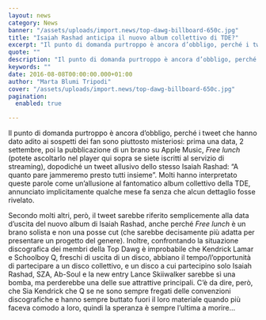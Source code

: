 ```yaml
---
layout: news
category: News
banner: "/assets/uploads/import.news/top-dawg-billboard-650c.jpg"
title: "Isaiah Rashad anticipa il nuovo album collettivo di TDE?"
excerpt: "Il punto di domanda purtroppo è ancora d’obbligo, perché i tweet che hanno dato adito ai sospetti dei fan sono piuttosto misteriosi: prima una data, 2 settembre, poi la pubblicazione di un brano su Apple Music, Free lunch (potete ascoltarlo nel player qui sopra se siete iscritti al servizio di streaming), dopodiché un tweet allusivo [&hellip"
quote: ""
description: "Il punto di domanda purtroppo è ancora d’obbligo, perché i tweet che hanno dato adito ai sospetti dei fan sono piuttosto misteriosi: prima una data, 2 settembre, poi la pubblicazione di un brano su Apple Music, Free lunch (potete ascoltarlo nel player qui sopra se siete iscritti al servizio di streaming), dopodiché un tweet allusivo [&hellip"
keywords: ""
date: 2016-08-08T00:00:00.000+01:00
author: "Marta Blumi Tripodi"
cover: "/assets/uploads/import.news/top-dawg-billboard-650c.jpg"
pagination:
  enabled: true

---
```


Il punto di domanda purtroppo è ancora d’obbligo, perché i tweet che hanno dato adito ai sospetti dei fan sono piuttosto misteriosi: prima una data, 2 settembre, poi la pubblicazione di un brano su Apple Music, _Free lunch_ (potete ascoltarlo nel player qui sopra se siete iscritti al servizio di streaming), dopodiché un tweet allusivo dello stesso Isaiah Rashad: “A quanto pare jammeremo presto tutti insieme”. Molti hanno interpretato queste parole come un’allusione al fantomatico album collettivo della TDE, annunciato implicitamente qualche mese fa senza che alcun dettaglio fosse rivelato.

Secondo molti altri, però, il tweet sarebbe riferito semplicemente alla data d’uscita del nuovo album di Isaiah Rashad, anche perché _Free lunch_ è un brano solista e non una posse cut (che sarebbe decisamente più adatta per presentare un progetto del genere). Inoltre, confrontando la situazione discografica dei membri della Top Dawg è improbabile che Kendrick Lamar e Schoolboy Q, freschi di uscita di un disco, abbiano il tempo/l’opportunità di partecipare a un disco collettivo, e un disco a cui partecipino solo Isaiah Rashad, SZA, Ab-Soul e la new entry Lance Skiiwalker sarebbe sì una bomba, ma perderebbe una delle sue attrattive principali. C’è da dire, però, che Sia Kendrick che Q se ne sono sempre fregati delle convenzioni discografiche e hanno sempre buttato fuori il loro materiale quando più faceva comodo a loro, quindi la speranza è sempre l’ultima a morire…
